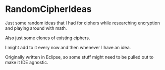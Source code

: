 # RandomCipherIdeas

Just some random ideas that I had for ciphers while researching encryption and playing around with math.

Also just some clones of existing ciphers.

I might add to it every now and then whenever I have an idea.

Originally written in Eclipse, so some stuff might need to be pulled out to make it IDE agnostic.
